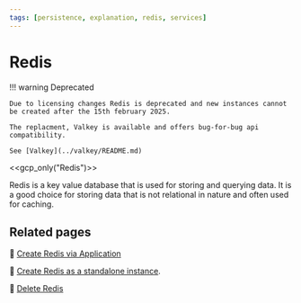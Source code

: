 ```yaml
---
tags: [persistence, explanation, redis, services]
---
```

# Redis

!!! warning Deprecated

    Due to licensing changes Redis is deprecated and new instances cannot be created after the 15th february 2025.

    The replacment, Valkey is available and offers bug-for-bug api compatibility.

    See [Valkey](../valkey/README.md)


<<gcp_only("Redis")>>

Redis is a key value database that is used for storing and querying data. It is
a good choice for storing data that is not relational in nature and often used
for caching.

## Related pages

:dart: [Create Redis via Application](how-to/create-application.md)

:dart: [Create Redis as a standalone instance](how-to/create-explicit.md).

:dart: [Delete Redis](how-to/delete.md)
